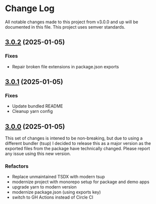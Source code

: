 # Change Log

All notable changes made to this project from v3.0.0 and up will be documented in this file. This project uses semver standards.

## [3.0.2](https://github.com/E-Kuerschner/useAudioPlayer/commits/v3.0.2) (2025-01-05)

### Fixes

- Repair broken file extensions in package.json exports

## [3.0.1](https://github.com/E-Kuerschner/useAudioPlayer/commits/v3.0.1) (2025-01-05)

### Fixes

- Update bundled README
- Cleanup yarn config

## [3.0.0](https://github.com/E-Kuerschner/useAudioPlayer/commits/v3.0.0) (2025-01-05)

This set of changes is intened to be non-breaking, but due to using a different bundler (tsup) I decided to release this as a major version as the exported files from the package have technically changed. 
Please report any issue using this new version.

### Refactors

- Replace unmaintained TSDX with modern tsup
- modernize project with monorepo setup for package and demo apps
- upgrade yarn to modern version
- modernize package.json (using exports key)
- switch to GH Actions instead of Circle CI
